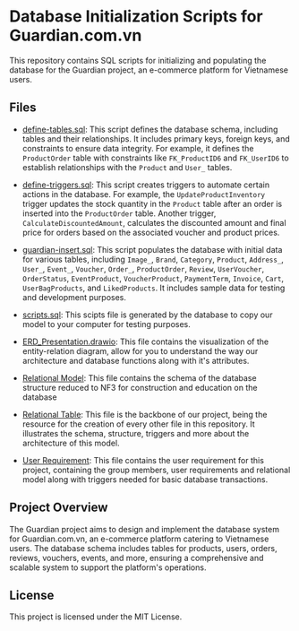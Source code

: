 # Database Initialization Scripts for Guardian.com.vn

This repository contains SQL scripts for initializing and populating the database for the Guardian project, an e-commerce platform for Vietnamese users.

## Files

- [define-tables.sql](define-tables.sql): This script defines the database schema, including tables and their relationships. It includes primary keys, foreign keys, and constraints to ensure data integrity. For example, it defines the `ProductOrder` table with constraints like `FK_ProductID6` and `FK_UserID6` to establish relationships with the `Product` and `User_` tables.

- [define-triggers.sql](define-triggers.sql): This script creates triggers to automate certain actions in the database. For example, the `UpdateProductInventory` trigger updates the stock quantity in the `Product` table after an order is inserted into the `ProductOrder` table. Another trigger, `CalculateDiscountedAmount`, calculates the discounted amount and final price for orders based on the associated voucher and product prices.

- [guardian-insert.sql](guardian-insert.sql): This script populates the database with initial data for various tables, including `Image_`, `Brand`, `Category`, `Product`, `Address_`, `User_`, `Event_`, `Voucher`, `Order_`, `ProductOrder`, `Review`, `UserVoucher`, `OrderStatus`, `EventProduct`, `VoucherProduct`, `PaymentTerm`, `Invoice`, `Cart`, `UserBagProducts`, and `LikedProducts`. It includes sample data for testing and development purposes.

- [scripts.sql](scripts.sql): This scipts file is generated by the database to copy our model to your computer for testing purposes.

- [ERD_Presentation.drawio](ERD_Presentation.drawio): This file contains the visualization of the entity-relation diagram, allow for you to understand the way our architecture and database functions along with it's attributes.

- [Relational Model](https://docs.google.com/document/d/1C92fLqebUtvI8mGA9hoGQQMfiqWUS9ViZ42HGEA05ks/edit?usp=sharing): This file contains the schema of the database structure reduced to NF3 for construction and education on the database

- [Relational Table](https://docs.google.com/document/d/1gvgniLRUDQszzrov2mjDCtBJdPWaan30fykE7kwzM3o/edit?tab=t.0): This file is the backbone of our project, being the resource for the creation of every other file in this repository. It illustrates the schema, structure, triggers and more about the architecture of this model.

- [User Requirement](https://docs.google.com/document/d/1P8LbnGB5ednk2AEeEh1bF8NAE-4VSWtrZiuMPRUK5QM/edit?usp=sharing): This file contains the user requirement for this project, containing the group members, user requirements and relational model along with triggers needed for basic database transactions. 


## Project Overview

The Guardian project aims to design and implement the database system for Guardian.com.vn, an e-commerce platform catering to Vietnamese users. The database schema includes tables for products, users, orders, reviews, vouchers, events, and more, ensuring a comprehensive and scalable system to support the platform's operations.

## License

This project is licensed under the MIT License.
